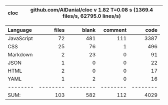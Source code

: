 
cloc|github.com/AlDanial/cloc v 1.82  T=0.08 s (1369.4 files/s, 62795.0 lines/s)
--- | ---

Language|files|blank|comment|code
:-------|-------:|-------:|-------:|-------:
JavaScript|72|481|111|3387
CSS|25|76|1|496
Markdown|2|23|0|91
JSON|1|0|0|22
HTML|2|0|0|17
YAML|1|2|0|16
--------|--------|--------|--------|--------
SUM:|103|582|112|4029
